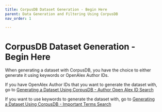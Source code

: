 ```yaml
---
title: CorpusDB Dataset Generation - Begin Here
parent: Data Generation and Filtering Using CorpusDB
nav_order: 1

---
```

# CorpusDB Dataset Generation - Begin Here

When generating a dataset with CorpusDB, you have the choice to either generate it using keywords or OpenAlex Author IDs.

If you have OpenAlex Author IDs that you want to generate the dataset with, go to [Generating a Dataset Using CorpusDB - Author Open Alex ID Search](https://suave-ucsd.github.io/SuAVE-Documentation/corpusdb_dataset_gen_openalex_id.html)

If you want to use keywords to generate the dataset with, go to [Generating a Dataset Using CorpusDB - Important Terms Search](https://suave-ucsd.github.io/SuAVE-Documentation/dataset_gen_search_terms_corpusdb.html)

